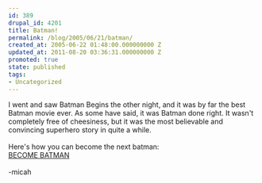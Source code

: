 ```yaml
---
id: 389
drupal_id: 4201
title: Batman!
permalink: /blog/2005/06/21/batman/
created_at: 2005-06-22 01:48:00.000000000 Z
updated_at: 2011-08-20 03:36:31.000000000 Z
promoted: true
state: published
tags:
- Uncategorized
---
```

I went and saw Batman Begins the other night, and it was by far the best Batman movie ever. As some have said, it was Batman done right. It wasn't completely free of cheesiness, but it was the most believable and convincing superhero story in quite a while.<br /><br />Here's how you can become the next batman:<br /><a href="http://www.forbes.com/technology/2005/06/20/batman-movies-superheroes-cx_de_0620batman.html">BECOME BATMAN</a><br /><br />-micah
